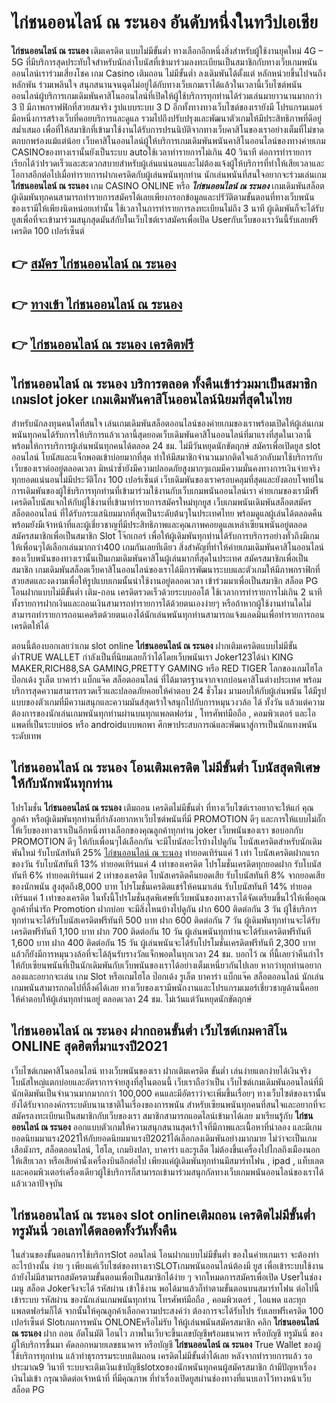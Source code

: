 # ไก่ชนออนไลน์ ณ ระนอง  อันดับหนึ่งในทวีปเอเชีย

**ไก่ชนออนไลน์ ณ ระนอง** เติมเครดิต แบบไม่มีขั้นต่ำ  ทางเลือกอีกหนึ่งสิ่งสำหรับผู้ใช้งานยุคใหม่ 4G – 5G ที่มีบริการสุดประทับใจสำหรับนักล่าโบนัสที่เข้ามาร่วมลงทะเบียนเป็นสมาชิกกับทางเว็บเกมพนันออนไลน์เราร่วมเสี่ยงโชค เกม Casino  เติมถอน ไม่มีขั้นต่ำ ลงเดิมพันได้ตั้งแต่ หลักหน่วยขึ้นไปจนถึงหลักพัน ร่วมเพลินใจ สนุกสนานจนฉุดไม่อยู่ได้กับทางเว็บเกมเราได้แล้วในเวลานี้เว็บไซต์พนันออนไลน์ผู้บริการเกมเดิมพันคาสิโนออนไลน์ที่เปิดให้ผู้ใช้บริการทุกท่านได้ร่วมเล่นมายาวนานมากกว่า 3 ปี มีภาพกราฟฟิกที่สวยสมจริง รูปแบบระบบ 3 D
อีกทั้งทางทางเว็บไซต์ของเรายังมี โปรแกรมเมอร์มือหนึ่งการสร้างเว็บที่คอยบริการและดูแล  รวมไปถึงปรับปรุงและพัฒนาตัวเกมให้มีประสิทธิภาพที่ดีอยู่สม่ำเสมอ เพื่อที่ให้สมาชิกที่เข้ามาใช้งานได้รับการปรนนิบัติจากทางเว็บคาสิโนของเราอย่างเต็มที่ไม่ขาดตกบกพร่องแม้แต่น้อย เว็บคาสิโนออนไลน์ผู้ให้บริการเกมเดิมพันพนันคาสิโนออนไลน์ของทางค่ายเกม CASINOของทางเรานั้นยังเป็นระบบ autoใช้เวลาทำรายการไม่เกิน 40 วินาที ต่อการทำรายการ เรียกได้ว่าIรวดเร็วและสะดวกสบายสำหรับผู้เล่นแน่นอนและไม่ต้องแจ้งผู้ให้บริการที่ทำให้เสียเวลาและโอกาสอีกต่อไปเมื่อทำรายการฝากเครดิตกับผู้เล่นพนันทุกท่าน
นักเล่นพนันที่สนใจอยากจะร่วมเล่นเกม **ไก่ชนออนไลน์ ณ ระนอง** เกม CASINO ONLINE หรือ ***ไก่ชนออนไลน์ ณ ระนอง*** เกมเดิมพันสล็อตผู้เดิมพันทุกคนสามารถทำรายการสมัครได้เลยเพียงกรอกข้อมูลและปรัวัติตามขั้นตอนที่ทางเว็บพนันของเรามีให้เพียงนิดหน่อยเท่านั้น ใช้เวลาในการทำรายการลงทะเบียนไม่ถึง 3 นาที ผู้เดิมพันก็จะได้รับยูสเพื่อที่จะเข้ามาร่วมสนุกสุดมันส์กับในเว็บไซต์เราสมัครเพื่อเปิด Userกับเว็บของเราวันนี้รับเลยฟรีเครดิต 100 เปอร์เซ็นต์ 

## 👉 [สมัคร ไก่ชนออนไลน์ ณ ระนอง](https://archa888.com/)
## 👉 [ทางเข้า ไก่ชนออนไลน์ ณ ระนอง](https://archa888.com/)
## 👉 [ไก่ชนออนไลน์ ณ ระนอง เครดิตฟรี](https://archa888.com/)

## ไก่ชนออนไลน์ ณ ระนอง บริการตลอด ทั้งคืนเข้าร่วมมาเป็นสมาชิก เกมslot joker เกมเดิมพันคาสิโนออนไลน์นิยมที่สุดในไทย

สำหรับนักลงทุนคนใดที่สนใจ เล่นเกมเดิมพันสล็อตออนไลน์ของค่ายเกมของเราพร้อมเปิดให้ผู้เล่นเกมพนันทุกคนได้รับการให้บริการแล้วเวลานี้สุดยอดเว็บเดิมพันคาสิโนออนไลน์ที่มาแรงที่สุดในเวลานี้ พร้อมให้การบริการผู้เล่นพนันทุกคนได้ตลอด 24 ชม. ไม่มีวันหยุดนักขัตฤกษ์ สมัครเพื่อเปิดยูส slot ออนไลน์ โบนัสและแจ็กพอตเข้าบ่อยมากที่สุด ทำให้มีสมาชิกจำนวนมากติดใจแล้วกลับมาใช้บริการกับเว็บของเราต่ออยู่ตลอดเวลา มิหนำซ้ำยังมีความปลอดภัยสูงมากๆแถมมีความมั่นคงทางการเงินจ่ายจริงทุกยอดแน่นอนไม่มีประวัติโกง 100 เปอร์เซ็นต์ เว็บเดิมพันของเราครอบคลุมที่สุดและยังตอบโจทย์ในการเดิมพันของผู้ใช้บริการทุกท่านที่เข้ามาร่วมใช้งานกับเว็บเกมพนันออนไลน์เรา
ค่ายเกมของเรามีฟรีเครดิตโบนัสแจกให้กับผู้ใช้งานที่เข้ามาทำรายการสมัครใหม่ทุกยูส เว็บเกมพนันเดิมพันสล็อตสมัคร สล็อตออนไลน์ ที่ได้รับกระแสนิยมมากที่สุดเป็นระดับต้นๆในประเทศไทย พร้อมดูแลผู้เล่นได้ตลอดคืนพร้อมยังมีเจ้าหน้าที่และผู้เชี่ยวชาญที่มีประสิทธิภาพและคุณภาพคอยดูแลเหล่าเซียนพนันอยู่ตลอด สมัครสมาชิกเพื่อเป็นสมาชิก Slot โจ๊กเกอร์ เพื่อให้ผู้เดิมพันทุกท่านได้รับการบริการอย่างทั่วถึงมีเกมให้เพื่อนๆได้เลือกเล่นมากกว่า400 เกมกันเลยทีเดียว
สิ่งสำคัญที่ทำให้ค่ายเกมเดิมพันคาสิโนออนไลน์ของเว็บพนันของทางเรานั้นเป็นเกมเดิมพันคาสิโนผู้เล่นมากที่สุดในประเทศ สมัครสมาชิกเพื่อเป็นสมาชิก  เกมเดิมพันสล็อตเว็บคาสิโนออนไลน์ของเราได้มีการพัฒนาระบบและตัวเกมให้มีภาพกราฟิกที่สวยสดและงดงามเพื่อให้รูปแบบเกมนั้นน่าใช้งานอยู่ตลอดเวลา เข้าร่วมมาเพื่อเป็นสมาชิก สล็อต PG โอนฝากแบบไม่มีขั้นต่ำ เติม-ถอน เครดิตรวดเร็วด้วยระบบออโต้ ใช้เวลาการทำรายการไม่เกิน 2 นาทีทั้งรายการฝากเงินและถอนเงินสามารถทำรายการได้ด้วยตนเองง่ายๆ หรือถ้าหากผู้ใช้งานท่านใดไม่สามารถทำรายการถอนเคดริตด้วยตนเองได้นักเล่นพนันทุกท่านสามารถแจ้งแอดมินเพื่อทำรายการถอนเครดิตให้ได้

ตอนนี้ต้องบอกเลยว่าเกม slot online **ไก่ชนออนไลน์ ณ ระนอง** ฝากเติมเครดิตแบบไม่มีขั้นต่ำTRUE WALLET กำลังเป็นที่นิยมเลยก็ว่าได้โดยเว็บพนันเรา Joker123ได้นำ  KING MAKER,RICH88,SA GAMING,PRETTY GAMING หรือ RED TIGER โลกของเกมไฮโล ป๊อกเด้ง รูเล็ต บาคาร่า แบ็กแจ๊ค สล็อตออนไลน์ ที่ได้มาตรฐานจากจากบ่อนคาสิโนต่างประเทศ พร้อมบริการสุดความสามารถรวดเร็วและปลอดภัยคอยให้คำตอบ 24 ชั่วโมง มามอบให้กับผู้เล่นพนัน ได้มีรูปแบบของตัวเกมที่มีความสนุกและความมันส์สุดเร้าใจสนุกไปกับการหมุนวงวล้อ ได้ ทั้งวัน แล้วแต่ความต้องการของนักเล่นเกมพนันทุกท่านผ่านบนทุกแพลตฟอร์ม , โทรศัพท์มือถือ , คอมพิวเตอร์ และไอแพดที่เป็นระบบios หรือ androidแบบพกพา ศึกษาประสบการณ์และพัฒนาสู่การเป็นนักแทงพนันระดับเทพ

## ไก่ชนออนไลน์ ณ ระนอง โอนเติมเครดิต ไม่มีขั้นต่ำ โบนัสสุดพิเศษให้กับนักพนันทุกท่าน

โปรโมชั่น **ไก่ชนออนไลน์ ณ ระนอง** เติมถอน เครดิตไม่มีขั้นต่ำ ที่ทางเว็บไซต์เราอยากจะให้แก่  คุณลูกค้า หรือผู้เดิมพันทุกท่านที่กำลังอยากหาเว็บไซต์พนันที่มี  PROMOTION ดีๆ และการให้แบบไม่กั๊ก ให้เว็บของทางเราเป็นอีกหนึ่งทางเลือกของคุณลูกค้าทุกท่าน joker เว็บพนันของเรา ขอบอกกับ PROMOTION ดีๆ ให้กับเพื่อนๆได้เลือกกัน จะมีโบนัสอะไรบ้างไปดูกัน
โบนัสเครดิตสำหรับนักเดิมพันใหม่ รับโบนัสทันที 25% [ไก่ชนออนไลน์ ณ ระนอง](https://archa888.com/) ทำยอดเทิร์นแค่ 1 เท่า
โบนัสเครดิตฝากแรกของวัน รับโบนัสทันที 13% ทำยอดเทิร์นแค่ 4 เท่าของเครดิต
โปรโมชั่นเครดิตทุกยอดฝาก รับโบนัสทันที 6% ทำยอดเทิร์นแค่ 2 เท่าของเครดิต
โบนัสเครดิตคืนยอดเสีย รับโบนัสทันที 8% จากยอดเสียของนักพนัน สูงสุดถึง8,000 บาท
โปรโมชั่นเครดิตแชร์ให้คนมาเล่น รับโบนัสทันที 14% ทำยอดเทิร์นแค่ 1 เท่าของเครดิต
ในทั้งนี้โปรโมชั่นสุดพิเศษที่เว็บพนันของทางเราได้จัดเตรียมขึ้นไว้ให้เพื่อคุณลูกค้าที่น่ารัก  Promotion ฝากบ่อย จะมีสิ่งไหนบ้างไปดูกัน
ฝาก 600 ติดต่อกัน 3 วัน ผู้ใช้บริการทุกท่านจะได้รับโบนัสเครดิตฟรีทันที 500 บาท
ฝาก 600 ติดต่อกัน 7 วัน ผู้เดิมพันทุกท่านจะได้รับเครดิตฟรีทันที 1,100 บาท
ฝาก 700 ติดต่อกัน 10 วัน ผู้เล่นพนันทุกท่านจะได้รับเครดิตฟรีทันที 1,600 บาท
ฝาก 400 ติดต่อกัน 15 วัน ผู้เล่นพนันจะได้รับโปรโมชั่นเครดิตฟรีทันที 2,300 บาท
แล้วก็ยังมีการหมุนวงล้อที่จะได้ลุ้นรับรางวัลแจ็กพอตในทุกเวลา 24 ชม. บอกไว้ ณ ที่นี้เลยว่าคืนกำไรให้กับเซียนพนันที่เป็นนักเดิมพันกับเว็บพนันของเราได้อย่างเต็มเหนี่ยวกันไปเลย หากว่าทุกท่านอยากลองและอยากจะเล่น เกม Slot หรือเกมไฮโล ป๊อกเด้ง รูเล็ต บาคาร่า แบ็กแจ๊ค สล็อตออนไลน์ นักเล่นเกมพนันสามารถกดไปที่ลิ้งค์ได้เลย ทางเว็บของเรามีพนักงานและโปรแกรมเมอร์เชี่ยวชาญด้านนี้คอยให้คำตอบให้ผู้เล่นทุกท่านอยู่ ตลอดเวลา 24 ชม. ไม่เว้นแต่วันหยุดนักขัตฤกษ์

## ไก่ชนออนไลน์ ณ ระนอง ฝากถอนขั้นต่ำ  เว็บไซต์เกมคาสิโน ONLINE สุดฮิตที่มาแรงปี2021

เว็บไซต์เกมคาสิโนออนไลน์ ทางเว็บพนันของเรา ฝากเติมเครดิต ขั้นต่ำ เล่นง่ายแตกง่ายได้เงินจริง โบนัสใหญ่แตกบ่อยและอัตราการจ่ายสูงที่สุในตอนนี้ เว็บเราถือว่าเป็น เว็บไซต์เกมเดิมพันออนไลน์ที่มีนักเดิมพันเป็นจำนวนมากมากกว่า 100,000 คนและมีอัตราว่าจะเพิ่มขึ้นเรื่อยๆ ทางเว็บไซต์ของเรานั้นยังได้รับจากองค์กรระบดับนานาชาติในเรื่องของการพนัน สำหรับเซียนพนันทุกคนที่สนใจและอยากที่จะสมัครลงทะเบียนเป็นสมาชิกกับเว็บของเรา สมาชิกสามารถแอดไลน์เข้ามาได้เลย
	มาเรียนรู้กับ **ไก่ชนออนไลน์ ณ ระนอง** ออกแบบตัวเกมให้ความสนุกสนานสุดเร้าใจที่มีภาพและเนื้อหาที่น่าลอง และมีเกมยอดนิยมมาแรง2021ให้กับยอดนิยมมาแรงปี2021ได้เลือกลงเดิมพันอย่างมากมาย  ไม่ว่าจะเป็นเกมเสือมังกร, สล็อตออนไลน์, ไฮโล, เกมยิงปลา, บาคาร่า และรูเล็ต ไม่ต้องขึ้นเครื่องไปไกลถึงเมืองนอกให้เสียเวลา หรือเสียค่านั่งเครื่องบินอีกต่อไป เพียงแค่ผู้เดิมพันทุกท่านมีสมาร์ทโฟน , ipad , แท็บเลต และคอมพิวเตอร์เครื่องเดียวผู้ใช้บริการก็สามารถเข้ามาร่วมสนุกกัลทางเว็บเกมพนันออนไลน์ของเราได้แล้วเวลาปัจจุบัน

## ไก่ชนออนไลน์ ณ ระนอง slot onlineเติมถอน เครดิตไม่มีขั้นต่ำทรูมันนี่ วอเลทได้ตลอดทั้งวันทั้งคืน

ในส่วนของขั้นตอนการใช้บริการSlot ออนไลน์ โอนฝากแบบไม่มีขั้นต่ำ ของในค่ายเกมเรา จะต้องทำอะไรบ้างนั้น ง่าย ๆ เพียงแค่เว็บไซต์ของทางเราSLOTเกมพนันออนไลน์ต้องมี ยูส เพื่อเข้าระบบใช้งาน ถ้ายังไม่มีสามารถสมัครตามขั้นตอนเพื่อเป็นสมาชิกได้ง่าย ๆ จากโหมดการสมัครเพื่อเปิด Userในช่อง เมนู สล็อต Jokerจึงจะได้ รหัสผ่าน เข้าใช้งาน พอได้มาแล้วก็ทำตามขั้นตอนบนสมาร์ทโฟน ต่อไปนี้
เข้าระบบ รหัสผ่าน  ของนักเล่นเกมพนันทุกท่าน โทรศัพท์มือถือ , คอมพิวเตอร์ , ไอแพด และทุกแพลตฟอร์มก็ได้
จากนั้นให้คุณลูกค้าเลือกความประสงค์ว่า ต้องการจะได้รับโปร รับเลยฟรีเครดิต 100 เปอร์เซ็นต์  Slotเกมการพนัน ONLONEหรือไม่รับ
ให้ผู้เล่นพนันสมัครสมาชิก คลิก **ไก่ชนออนไลน์ ณ ระนอง** ฝาก ถอน  อัตโนมัติ โอนไว ภาพในเว็บจะขึ้นเลขบัญชีพร้อมธนาคาร หรือบัญชี ทรูมันนี่ ของผู้ให้บริการขึ้นมา
คัดลอกหมายเลขธนาคาร หรือบัญชี **ไก่ชนออนไลน์ ณ ระนอง** True Wallet ของผู้ใช้บริการทุกท่าน แล้วทำธุรกรรมระบบเติมถอน เครดิตไม่มีขั้นต่ำได้เลย
หลังจากทำรายการแล้ว รอประมาณ9 วินาที ระบบจะเติมเงินเข้าบัญชีslotxoของนักพนันทุกคนผู้สมัครสมาชิก
ถ้ามีปัญหาเรื่องเงินไม่เข้า กรุณาติดต่อเจ้าหน้าที่ ที่มีคุณภาพ ที่ทำเรื่องเปิดยูสผ่านช่องทางที่แนบเอาไว้ทางหน้าเว็บสล็อต PG


